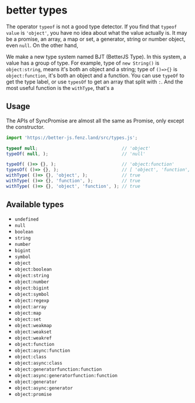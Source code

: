 # better types

The operator `typeof` is not a good type detector. 
If you find that `typeof value` is `'object'`, you have no idea about what the value actually is. 
It may be a promise, an array, a map or set, a generator, string or number object, even `null`. 
On the other hand, 

We make a new type system named BJT (BetterJS Type). In this system, a value has a group of type. 
For example, type of `new String()` is `object:string`, means it's both an object and a string; 
type of `()=>{}` is `object:function`, it's both an object and a function. 
You can use `typeOf` to get the type label, or use `typesOf` to get an array that split with `:`. 
And the most useful function is the `withType`, that's a 

## Usage

The APIs of SyncPromise are almost all the same as Promise, only except the constructor. 

```javascript
import 'https://better-js.fenz.land/src/types.js';

typeof null;                                // 'object'
typeOf( null, );                            // 'null'

typeOf( ()=> {}, );                         // 'object:function'
typesOf( ()=> {}, );                        // [ 'object', 'function', ]
withType( ()=> {}, 'object', );             // true
withType( ()=> {}, 'function', );           // true
withType( ()=> {}, 'object', 'function', ); // true

```

## Available types

* `undefined`
* `null`
* `boolean`
* `string`
* `number`
* `bigint`
* `symbol`
* `object`
* `object:boolean`
* `object:string`
* `object:number`
* `object:bigint`
* `object:symbol`
* `object:regexp`
* `object:array`
* `object:map`
* `object:set`
* `object:weakmap`
* `object:weakset`
* `object:weakref`
* `object:function`
* `object:async:function`
* `object:class`
* `object:async:class`
* `object:generatorfunction:function`
* `object:async:generatorfunction:function`
* `object:generator`
* `object:async:generator`
* `object:promise`
